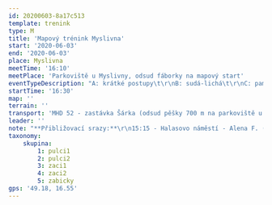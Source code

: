 ```yaml
---
id: 20200603-8a17c513
template: trenink
type: M
title: 'Mapový trénink Myslivna'
start: '2020-06-03'
end: '2020-06-03'
place: Myslivna
meetTime: '16:10'
meetPlace: 'Parkoviště u Myslivny, odsud fáborky na mapový start'
eventTypeDescription: "A: krátké postupy\t\r\nB: sudá-lichá\t\r\nC: pamětové tandemy"
startTime: '16:30'
map: ''
terrain: ''
transport: 'MHD 52 - zastávka Šárka (odsud pěšky 700 m na parkoviště u Myslivny), autobus 52 odjíždí od Anthroposu každých 10 minut: 15:28, 15:38, 15:48'
leader: ''
note: "**Přibližovací srazy:**\r\n15:15 - Halasovo náměstí - Alena F. (tel. 605 440 445)\r\n15:30 - Přívrat (parkoviště u Billy) - Lenka H. (tel. 737 353 537)\r\n**Dejte do úterního večera vědět, pokud budete chtít srazu využít**"
taxonomy:
    skupina:
        1: pulci1
        2: pulci2
        3: zaci1
        4: zaci2
        5: zabicky
gps: '49.18, 16.55'
---
```

